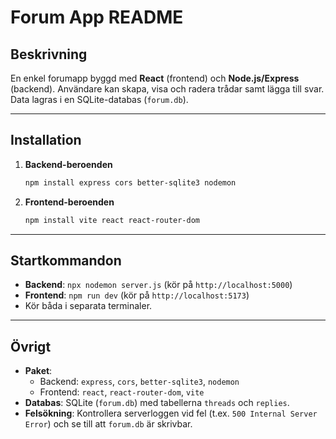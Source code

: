 # Forum App README

## Beskrivning

En enkel forumapp byggd med **React** (frontend) och **Node.js/Express** (backend). Användare kan skapa, visa och radera trådar samt lägga till svar. Data lagras i en SQLite-databas (`forum.db`).

---

## Installation

1. **Backend-beroenden**

   ```bash
   npm install express cors better-sqlite3 nodemon
   ```

2. **Frontend-beroenden**
   ```bash
   npm install vite react react-router-dom
   ```

---

## Startkommandon

- **Backend**: `npx nodemon server.js` (kör på `http://localhost:5000`)
- **Frontend**: `npm run dev` (kör på `http://localhost:5173`)
- Kör båda i separata terminaler.

---

## Övrigt

- **Paket**:
  - Backend: `express`, `cors`, `better-sqlite3`, `nodemon`
  - Frontend: `react`, `react-router-dom`, `vite`
- **Databas**: SQLite (`forum.db`) med tabellerna `threads` och `replies`.
- **Felsökning**: Kontrollera serverloggen vid fel (t.ex. `500 Internal Server Error`) och se till att `forum.db` är skrivbar.

